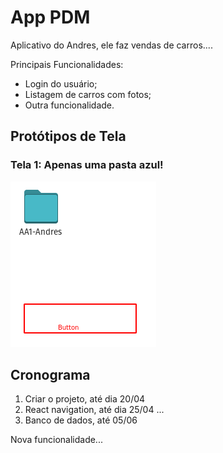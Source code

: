 # App PDM

Aplicativo do Andres, ele faz vendas de carros....

Principais Funcionalidades:

- Login do usuário;
- Listagem de carros com fotos;
- Outra funcionalidade.

## Protótipos de Tela

### Tela 1: Apenas uma pasta azul!

![Tela 1](/docs/tela1.png)

## Cronograma

1. Criar o projeto, até dia 20/04
2. React navigation, até dia 25/04
   ...
3. Banco de dados, até 05/06

Nova funcionalidade...
